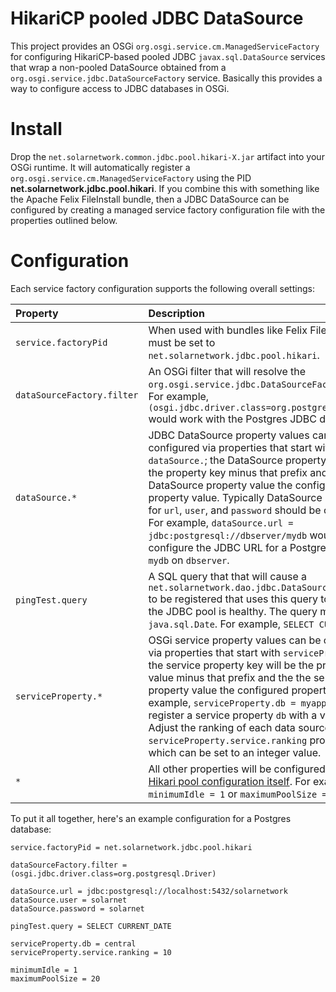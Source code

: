 # HikariCP pooled JDBC DataSource

This project provides an OSGi `org.osgi.service.cm.ManagedServiceFactory` for configuring
HikariCP-based pooled JDBC `javax.sql.DataSource` services that wrap a non-pooled DataSource
obtained from a `org.osgi.service.jdbc.DataSourceFactory` service. Basically this provides a way to
configure access to JDBC databases in OSGi.

# Install

Drop the `net.solarnetwork.common.jdbc.pool.hikari-X.jar` artifact into your OSGi runtime.
It will automatically register a `org.osgi.service.cm.ManagedServiceFactory` using the PID
**net.solarnetwork.jdbc.pool.hikari**. If you combine this with something like the 
Apache Felix FileInstall bundle, then a JDBC DataSource can be configured by creating
a managed service factory configuration file with the properties outlined below.

# Configuration

Each service factory configuration supports the following overall settings:

| Property           | Description |
|:-------------------|:------------|
| `service.factoryPid` | When used with bundles like Felix FileInstall, this must be set to `net.solarnetwork.jdbc.pool.hikari`. |
| `dataSourceFactory.filter` | An OSGi filter that will resolve the `org.osgi.service.jdbc.DataSourceFactory` to use. For example, `(osgi.jdbc.driver.class=org.postgresql.Driver)` would work with the Postgres JDBC driver. |
| `dataSource.*`| JDBC DataSource property values can be configured via properties that start with `dataSource.`; the DataSource property key will be the property key minus that prefix and the DataSource property value the configured property value. Typically DataSource properties for `url`, `user`, and `password` should be configured. For example, `dataSource.url = jdbc:postgresql://dbserver/mydb` would configure the JDBC URL for a Postgres database `mydb` on `dbserver`. |
| `pingTest.query` | A SQL query that that will cause a `net.solarnetwork.dao.jdbc.DataSourcePingTest` to be registered that uses this query to validate the JDBC pool is healthy. The query must return a `java.sql.Date`. For example, `SELECT CURRENT_DATE`. |
| `serviceProperty.*` | OSGi service property values can be configured via properties that start with `serviceProperty.`; the service property key will be the property key value minus that prefix and the the service property value the configured property value. For example, `serviceProperty.db = myapp` would register a service property `db` with a value `myapp`. Adjust the ranking of each data source with the `serviceProperty.service.ranking` property, which can be set to an integer value. |
| `*`     | All other properties will be configured on the [Hikari pool configuration itself](https://github.com/brettwooldridge/HikariCP#configuration-knobs-baby). For example, `minimumIdle = 1` or `maximumPoolSize = 20`. |

To put it all together, here's an example configuration for a Postgres database:

```
service.factoryPid = net.solarnetwork.jdbc.pool.hikari

dataSourceFactory.filter = (osgi.jdbc.driver.class=org.postgresql.Driver)

dataSource.url = jdbc:postgresql://localhost:5432/solarnetwork
dataSource.user = solarnet
dataSource.password = solarnet

pingTest.query = SELECT CURRENT_DATE

serviceProperty.db = central
serviceProperty.service.ranking = 10

minimumIdle = 1
maximumPoolSize = 20
```
